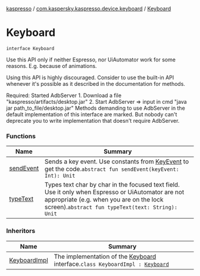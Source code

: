 [kaspresso](../../index.md) / [com.kaspersky.kaspresso.device.keyboard](../index.md) / [Keyboard](./index.md)

# Keyboard

`interface Keyboard`

Use this API only if neither Espresso, nor UiAutomator
work for some reasons. E.g. because of animations.

Using this API is highly discouraged. Consider to use the built-in API
whenever it's possible as it described in the documentation for methods.

Required: Started AdbServer
    1. Download a file "kaspresso/artifacts/desktop.jar"
    2. Start AdbServer =&gt; input in cmd "java jar path_to_file/desktop.jar"
Methods demanding to use AdbServer in the default implementation of this interface are marked.
    But nobody can't deprecate you to write implementation that doesn't require AdbServer.

### Functions

| Name | Summary |
|---|---|
| [sendEvent](send-event.md) | Sends a key event. Use constants from [KeyEvent](#) to get the code.`abstract fun sendEvent(keyEvent: Int): Unit` |
| [typeText](type-text.md) | Types text char by char in the focused text field. Use it only when Espresso or UiAutomator are not appropriate (e.g. when you are on the lock screen).`abstract fun typeText(text: String): Unit` |

### Inheritors

| Name | Summary |
|---|---|
| [KeyboardImpl](../-keyboard-impl/index.md) | The implementation of the [Keyboard](./index.md) interface.`class KeyboardImpl : `[`Keyboard`](./index.md) |
